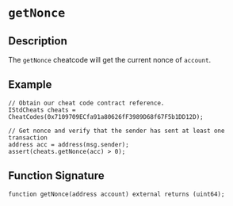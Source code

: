 # `getNonce`

## Description

The `getNonce` cheatcode will get the current nonce of `account`.

## Example

```solidity
// Obtain our cheat code contract reference.
IStdCheats cheats = CheatCodes(0x7109709ECfa91a80626fF3989D68f67F5b1DD12D);

// Get nonce and verify that the sender has sent at least one transaction
address acc = address(msg.sender);
assert(cheats.getNonce(acc) > 0);
```

## Function Signature

```solidity
function getNonce(address account) external returns (uint64);
```
